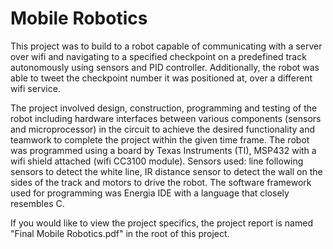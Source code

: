 # Mobile Robotics
This project was to build to a robot capable of communicating with a server over wifi and navigating to a specified checkpoint on a predefined track autonomously using sensors and PID controller. Additionally, the robot was able to tweet the checkpoint number it was positioned at, over a different wifi service.

The project involved design, construction, programming and testing of the robot including hardware interfaces between various components (sensors and microprocessor) in the circuit to achieve the desired functionality and teamwork to complete the project within the given time frame. The robot was programmed using a board by Texas Instruments (TI), MSP432 with a wifi shield attached (wifi CC3100 module).
Sensors used: line following sensors to detect the white line, IR distance sensor to detect the wall on the sides of the track and motors to drive the robot. The software framework used for programming was Energia IDE with a language that closely resembles C.

If you would like to view the project specifics, the project report is named "Final Mobile Robotics.pdf" in the root of this project.
